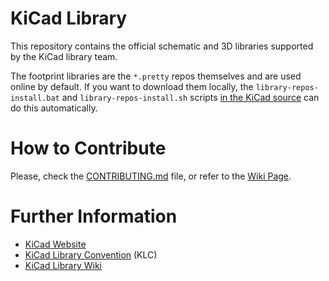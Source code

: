 KiCad Library
=============

This repository contains the official schematic and 3D libraries supported by the KiCad library team.

The footprint libraries are the `*.pretty` repos themselves and are used online by default. If you want to download them locally, the `library-repos-install.bat` and `library-repos-install.sh` scripts [in the KiCad source](http://bazaar.launchpad.net/~kicad-product-committers/kicad/product/files/head:/scripts/) can do this automatically.


How to Contribute
=================

Please, check the [CONTRIBUTING.md](CONTRIBUTING.md) file, or refer to the [Wiki Page](https://github.com/KiCad/kicad-library/wiki/How-To-Contribute).

Further Information
===================

* [KiCad Website](http://kicad-pcb.org/contribute/librarians/)
* [KiCad Library Convention](https://github.com/KiCad/kicad-library/wiki/Kicad-Library-Convention) (KLC)
* [KiCad Library Wiki](https://github.com/KiCad/kicad-library/wiki)
